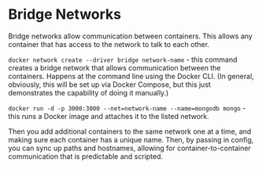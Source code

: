 # Bridge Networks

Bridge networks allow communication between containers. This allows any container that has access to the network to talk to each other. 

`docker network create --driver bridge network-name` - this command creates a bridge network that allows communication between the containers. Happens at the command line using the Docker CLI. (In general, obviously, this will be set up via Docker Compose, but this just demonstrates the capability of doing it manually.)

`docker run -d -p 3000:3000 --net=network-name --name=mongodb mongo` - this runs a Docker image and attaches it to the listed network.

Then you add additional containers to the same network one at a time, and making sure each container has a unique name. Then, by passing in config, you can sync up paths and hostnames, allowing for container-to-container communication that is predictable and scripted.